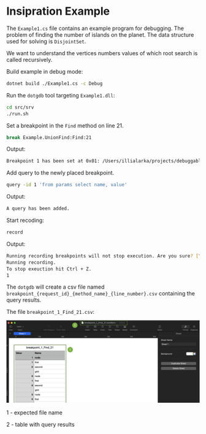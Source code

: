 # Insipration Example 

The `Example1.cs` file contains an example program for debugging. The problem of finding the number of islands on the planet. The data structure used for solving is `DisjointSet`.

We want to understand the vertices numbers values of which root search is called recursively.

Build example in debug mode:

```bash
dotnet build ./Example1.cs -c Debug
```

Run the `dotgdb` tool targeting `Example1.dll`:

```bash
cd src/srv
./run.sh
```

Set a breakpoint in the `Find` method on line 21.

```bash
break Example.UnionFind:Find:21
```

Output:
```bash
Breakpoint 1 has been set at 0x01: /Users/illialarka/projects/debuggable/FileSystem/Program.cs, line 21.
```

Add query to the newly placed breakpoint.
```bash
query -id 1 'from params select name, value'
```

Output:
```bash
A query has been added.
```

Start recoding:
```bash
record
```

Output:
```bash
Running recording breakpoints will not stop execution. Are you sure? [Y/N]Y
Running recording.
To stop exeuction hit Ctrl + Z.
1
```

The `dotgdb` will create a csv file named `breakpoint_{request_id}_{method_name}_{line_number}.csv` containing the query results.

The file `breakpoint_1_Find_21.csv`:

<p align="center">
  <img src="https://raw.githubusercontent.com/illialarka/dotgdb/main/docs/imgs/query_result1.png" alt="Query result `from params select name, value">
</p>

1 - expected file name

2 - table with query results
